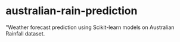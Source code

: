 # australian-rain-prediction
"Weather forecast prediction using Scikit-learn models on Australian Rainfall dataset.
